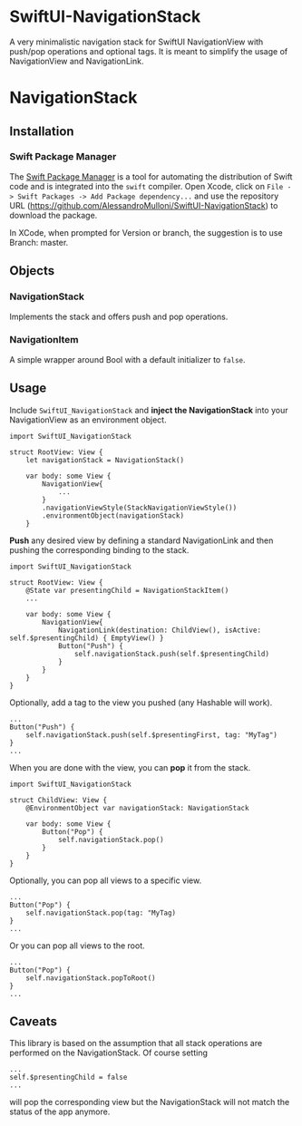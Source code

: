 # SwiftUI-NavigationStack

A very minimalistic navigation stack for SwiftUI NavigationView with push/pop operations and optional tags. It is meant to simplify the usage of NavigationView and NavigationLink.

# NavigationStack

## Installation

### Swift Package Manager

The [Swift Package Manager](https://swift.org/package-manager/) is a tool for automating the distribution of Swift code and is integrated into the `swift` compiler. Open Xcode, click on `File -> Swift Packages -> Add Package dependency...` and use the repository URL (https://github.com/AlessandroMulloni/SwiftUI-NavigationStack) to download the package.

In XCode, when prompted for Version or branch, the suggestion is to use Branch: master.

## Objects

### NavigationStack

Implements the stack and offers push and pop operations.

### NavigationItem

A simple wrapper around Bool with a default initializer to ``false``.

## Usage

Include `SwiftUI_NavigationStack` and **inject the NavigationStack** into your NavigationView as an environment object.

```
import SwiftUI_NavigationStack

struct RootView: View {
    let navigationStack = NavigationStack()

    var body: some View {
        NavigationView{
            ...
        }
        .navigationViewStyle(StackNavigationViewStyle())
        .environmentObject(navigationStack)
    }
```

**Push** any desired view by defining a standard NavigationLink and then pushing the corresponding binding to the stack.

```
import SwiftUI_NavigationStack

struct RootView: View {
    @State var presentingChild = NavigationStackItem()
    ...

    var body: some View {
        NavigationView{
            NavigationLink(destination: ChildView(), isActive: self.$presentingChild) { EmptyView() }
            Button("Push") { 
                self.navigationStack.push(self.$presentingChild) 
            }
        }
    }
}
```

Optionally, add a tag to the view you pushed (any Hashable will work).

```
...
Button("Push") { 
    self.navigationStack.push(self.$presentingFirst, tag: "MyTag") 
}
...
```

When you are done with the view, you can **pop** it from the stack.

```
import SwiftUI_NavigationStack

struct ChildView: View {
    @EnvironmentObject var navigationStack: NavigationStack

    var body: some View {
        Button("Pop") { 
            self.navigationStack.pop() 
        }
    }
}
```

Optionally, you can pop all views to a specific view.

```
...
Button("Pop") { 
    self.navigationStack.pop(tag: "MyTag) 
}
...
```

Or you can pop all views to the root.

```
...
Button("Pop") { 
    self.navigationStack.popToRoot() 
}
...
```

## Caveats

This library is based on the assumption that all stack operations are performed on the NavigationStack. Of course setting

```
...
self.$presentingChild = false
...
```

will pop the corresponding view but the NavigationStack will not match the status of the app anymore.
